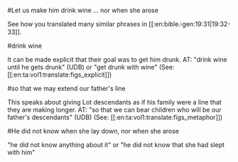 #Let us make him drink wine ... nor when she arose

See how you translated many similar phrases in [[:en:bible:notes:gen:19:31|19:32-33]].

#drink wine

It can be made explicit that their goal was to get him drunk. AT: "drink wine until he gets drunk" (UDB) or "get drunk with wine" (See: [[:en:ta:vol1:translate:figs_explicit]])

#so that we may extend our father's line

This speaks about giving Lot descendants as if his family were a line that they are making longer. AT: "so that we can bear children who will be our father's descendants" (UDB) (See: [[:en:ta:vol1:translate:figs_metaphor]])

#He did not know when she lay down, nor when she arose

"he did not know anything about it" or "he did not know that she had slept with him"